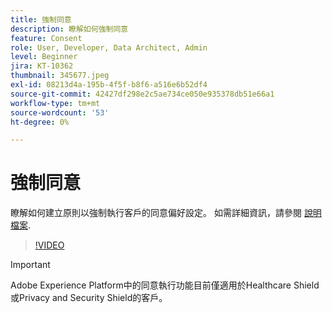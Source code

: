 ```yaml
---
title: 強制同意
description: 瞭解如何強制同意
feature: Consent
role: User, Developer, Data Architect, Admin
level: Beginner
jira: KT-10362
thumbnail: 345677.jpeg
exl-id: 08213d4a-195b-4f5f-b8f6-a516e6b52df4
source-git-commit: 42427df298e2c5ae734ce050e935378db51e66a1
workflow-type: tm+mt
source-wordcount: '53'
ht-degree: 0%

---
```


# 強制同意

瞭解如何建立原則以強制執行客戶的同意偏好設定。 如需詳細資訊，請參閱 [說明檔案](https://experienceleague.adobe.com/docs/experience-platform/data-governance/enforcement/auto-enforcement.html).

>[!VIDEO](https://video.tv.adobe.com/v/345677?quality=12&learn=on)

>[!IMPORTANT]
>
> Adobe Experience Platform中的同意執行功能目前僅適用於Healthcare Shield或Privacy and Security Shield的客戶。
